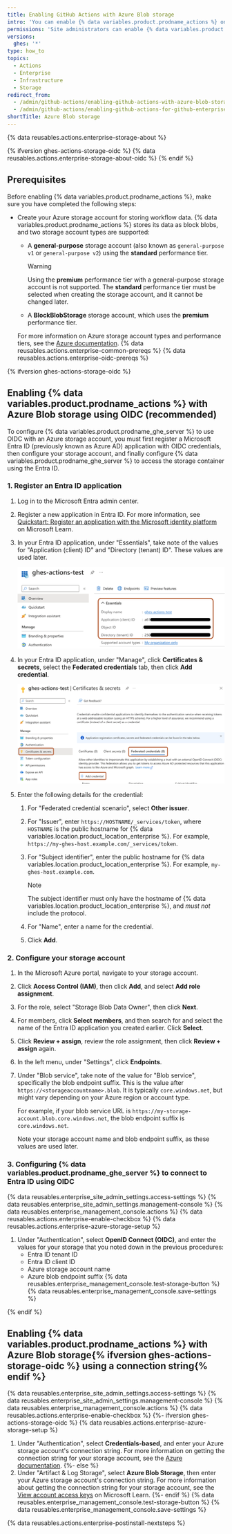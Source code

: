 ```yaml
---
title: Enabling GitHub Actions with Azure Blob storage
intro: 'You can enable {% data variables.product.prodname_actions %} on {% data variables.product.prodname_ghe_server %} and use Azure Blob storage to store data generated by workflow runs.'
permissions: 'Site administrators can enable {% data variables.product.prodname_actions %} and configure enterprise settings.'
versions:
  ghes: '*'
type: how_to
topics:
  - Actions
  - Enterprise
  - Infrastructure
  - Storage
redirect_from:
  - /admin/github-actions/enabling-github-actions-with-azure-blob-storage
  - /admin/github-actions/enabling-github-actions-for-github-enterprise-server/enabling-github-actions-with-azure-blob-storage
shortTitle: Azure Blob storage
---
```


{% data reusables.actions.enterprise-storage-about %}

{% ifversion ghes-actions-storage-oidc %}
{% data reusables.actions.enterprise-storage-about-oidc %}
{% endif %}

## Prerequisites

Before enabling {% data variables.product.prodname_actions %}, make sure you have completed the following steps:

* Create your Azure storage account for storing workflow data. {% data variables.product.prodname_actions %} stores its data as block blobs, and two storage account types are supported:
  * A **general-purpose** storage account (also known as `general-purpose v1` or `general-purpose v2`) using the **standard** performance tier.

    > [!WARNING]
    > Using the **premium** performance tier with a general-purpose storage account is not supported. The **standard** performance tier must be selected when creating the storage account, and it cannot be changed later.

  * A **BlockBlobStorage** storage account, which uses the **premium** performance tier.

  For more information on Azure storage account types and performance tiers, see the [Azure documentation](https://docs.microsoft.com/en-us/azure/storage/common/storage-account-overview?toc=/azure/storage/blobs/toc.json#types-of-storage-accounts).
{% data reusables.actions.enterprise-common-prereqs %}
{% data reusables.actions.enterprise-oidc-prereqs %}

{% ifversion ghes-actions-storage-oidc %}

## Enabling {% data variables.product.prodname_actions %} with Azure Blob storage using OIDC (recommended)

To configure {% data variables.product.prodname_ghe_server %} to use OIDC with an Azure storage account, you must first register a Microsoft Entra ID (previously known as Azure AD) application with OIDC credentials, then configure your storage account, and finally configure {% data variables.product.prodname_ghe_server %} to access the storage container using the Entra ID.

### 1. Register an Entra ID application

1. Log in to the Microsoft Entra admin center.
1. Register a new application in Entra ID. For more information, see [Quickstart: Register an application with the Microsoft identity platform](https://learn.microsoft.com/en-us/azure/active-directory/develop/quickstart-register-app#register-an-application) on Microsoft Learn.
1. In your Entra ID application, under "Essentials", take note of the values for "Application (client) ID" and "Directory (tenant) ID". These values are used later.

   ![Screenshot of the "Overview" page in Entra ID. The first four items in the "Essentials" section are highlighted with an orange outline.](/assets/images/azure/azure-aad-app-storage-ids.png)
1. In your Entra ID application, under "Manage", click **Certificates & secrets**, select the **Federated credentials** tab, then click **Add credential**.

   ![Screenshot of the page to manage "Certificates & secrets". The page link, "Federated credentials" tab, and "Add credential" button are outlined.](/assets/images/azure/azure-federated-credential.png)
1. Enter the following details for the credential:
   1. For "Federated credential scenario", select **Other issuer**.
   1. For "Issuer", enter `https://HOSTNAME/_services/token`, where `HOSTNAME` is the public hostname for {% data variables.location.product_location_enterprise %}. For example, `https://my-ghes-host.example.com/_services/token`.
   1. For "Subject identifier", enter the public hostname for {% data variables.location.product_location_enterprise %}. For example, `my-ghes-host.example.com`.

      > [!NOTE]
      > The subject identifier must only have the hostname of {% data variables.location.product_location_enterprise %}, and _must not_ include the protocol.

   1. For "Name", enter a name for the credential.
   1. Click **Add**.

### 2. Configure your storage account

1. In the Microsoft Azure portal, navigate to your storage account.
1. Click **Access Control (IAM)**, then click **Add**, and select **Add role assignment**.
1. For the role, select "Storage Blob Data Owner", then click **Next**.
1. For members, click **Select members**, and then search for and select the name of the Entra ID application you created earlier. Click **Select**.
1. Click **Review + assign**, review the role assignment, then click **Review + assign** again.
1. In the left menu, under "Settings", click **Endpoints**.
1. Under "Blob service", take note of the value for "Blob service", specifically the blob endpoint suffix. This is the value after `https://<storageaccountname>.blob`. It is typically `core.windows.net`, but might vary depending on your Azure region or account type.

   For example, if your blob service URL is `https://my-storage-account.blob.core.windows.net`, the blob endpoint suffix is `core.windows.net`.

   Note your storage account name and blob endpoint suffix, as these values are used later.

### 3. Configuring {% data variables.product.prodname_ghe_server %} to connect to Entra ID using OIDC

{% data reusables.enterprise_site_admin_settings.access-settings %}
{% data reusables.enterprise_site_admin_settings.management-console %}
{% data reusables.enterprise_management_console.actions %}
{% data reusables.actions.enterprise-enable-checkbox %}
{% data reusables.actions.enterprise-azure-storage-setup %}
1. Under "Authentication", select **OpenID Connect (OIDC)**, and enter the values for your storage that you noted down in the previous procedures:
   * Entra ID tenant ID
   * Entra ID client ID
   * Azure storage account name
   * Azure blob endpoint suffix
{% data reusables.enterprise_management_console.test-storage-button %}
{% data reusables.enterprise_management_console.save-settings %}

{% endif %}

## Enabling {% data variables.product.prodname_actions %} with Azure Blob storage{% ifversion ghes-actions-storage-oidc %} using a connection string{% endif %}

{% data reusables.enterprise_site_admin_settings.access-settings %}
{% data reusables.enterprise_site_admin_settings.management-console %}
{% data reusables.enterprise_management_console.actions %}
{% data reusables.actions.enterprise-enable-checkbox %}
{%- ifversion ghes-actions-storage-oidc %}
{% data reusables.actions.enterprise-azure-storage-setup %}
1. Under "Authentication", select **Credentials-based**, and enter your Azure storage account's connection string. For more information on getting the connection string for your storage account, see the [Azure documentation](https://docs.microsoft.com/en-us/azure/storage/common/storage-account-keys-manage?tabs=azure-portal#view-account-access-keys).
{%- else %}
1. Under "Artifact & Log Storage", select **Azure Blob Storage**, then enter your Azure storage account's connection string. For more information about getting the connection string for your storage account, see the [View account access keys](https://docs.microsoft.com/en-us/azure/storage/common/storage-account-keys-manage?tabs=azure-portal#view-account-access-keys) on Microsoft Learn.
{%- endif %}
{% data reusables.enterprise_management_console.test-storage-button %}
{% data reusables.enterprise_management_console.save-settings %}

{% data reusables.actions.enterprise-postinstall-nextsteps %}
